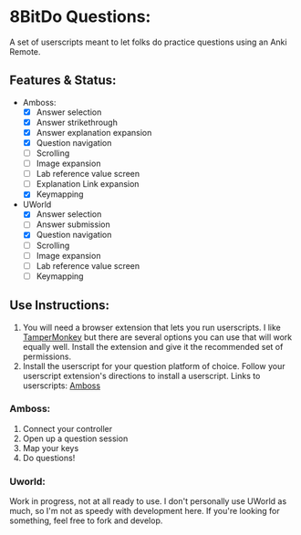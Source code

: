 # 8BitDo Questions:
A set of userscripts meant to let folks do practice questions using an Anki Remote.

## Features & Status:
- Amboss:
    - [x] Answer selection
    - [x] Answer strikethrough
    - [x] Answer explanation expansion
    - [x] Question navigation
    - [ ] Scrolling
    - [ ] Image expansion
    - [ ] Lab reference value screen
    - [ ] Explanation Link expansion
    - [x] Keymapping
- UWorld
    - [x] Answer selection
    - [ ] Answer submission
    - [x] Question navigation
    - [ ] Scrolling
    - [ ] Image expansion
    - [ ] Lab reference value screen
    - [ ] Keymapping

## Use Instructions:
1. You will need a browser extension that lets you run userscripts. I like [TamperMonkey](https://www.tampermonkey.net) but there are several options you can use that will work equally well. Install the extension and give it the recommended set of permissions.
2. Install the userscript for your question platform of choice. Follow your userscript extension's directions to install a userscript. Links to userscripts: [Amboss](https://github.com/sidlim/8BitDo-Questions/blob/main/amboss.user.js)
### Amboss:
1. Connect your controller
2. Open up a question session
3. Map your keys
4. Do questions!
### Uworld:
Work in progress, not at all ready to use. I don't personally use UWorld as much, so I'm not as speedy with development here. If you're looking for something, feel free to fork and develop.